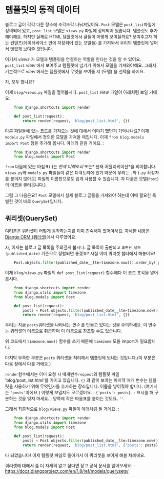 # 템플릿의 동적 데이터

블로그 글이 각각 다른 장소에 조각조각 나눠져있어요. `Post` 모델은 `post_list`파일에 정의되어 있고, `post_list` 모델은 `views.py` 파일에 정의되어 있습니다. 템플릿도 추가해야해요. 하지만 실제로 HTML 템플릿에서 글들이 어떻게 보여질까요? 보여주고자 하는 컨텐츠(데이터베이스 안에 저장되어 있는 모델들) 를 가져와서 우리의 템플릿에 넣어서 멋있게 보여줄 것입니다.

여기서 *views* 가 모델과 템플릿을 연결하는 역할을 한다는 것을 알 수 있어요. `post_list` *view* 에서 보여주고 템플릿에 넘기기 위해서 모델을 가져와야해요. 그래서 기본적으로 *view* 에서는 템플릿에서 무엇을 보여줄 지 (모델) 을 선택을 하지요.

자, 모두 했나요?

이제 `blog/views.py` 파일을 열어봅시다. `post_list` *view* 파일이 아래처럼 보일 거에요.

```python
    from django.shortcuts import render

    def post_list(request):
        return render(request, 'blog/post_list.html', {})
```

다른 파일들에 있는 코드를 가져오는 것에 대해서 이야기 했던거 기억나나요? 이제 `models.py` 파일에서 정의한 모델을 가져올 때입니다. 이제 `from blog.models import Post` 행을 추가해 봅시다. 아래와 같을 거에요. :

```python
    from django.shortcuts import render
    from blog.models import Post
```

`from` 다음에 있는 마침표(.)는 *현재 디렉토리* 또는* 현재 어플리케이션*을 의미합니다. `views.py`와 `models.py` 파일들이 같은 디렉토리에 있기 때문에 우리는 `.`와 (`.py` 확장자를 붙이지 않아도) 파일의 이름만으로도 쉽게 사용할 수 있습니다. 자 다음은 모델(`Post`)의 이름을 불러옵니다.).

그럼 그 다음은요? `Post` 모델에서 실제 블로그 글들을 가져와야 하는데 이때 필요한 특별한 것이 바로 `QuerySet`입니다.

## 쿼리셋(QuerySet)

여러분은 쿼리셋이 어떻게 동작하는지를 이미 친숙해져 있어야해요. 자세한 내용은 [Django ORM (쿼리셋)][1]에서 다루었어요.

 [1]: ../django_orm/README.md

자, 이제는 블로그 글 목록을 주의깊게 봅시다. 글 목록이 출판되고 `출판된 날짜(published_date)` 기준으로 정렬되면 좋겠죠? 사실 이미 쿼리셋 챕터에서 해놓어요!

```python
    Post.objects.filter(published_date__lte=timezone.now()).order_by('published_date')
```

이제 `blog/views.py` 파일의 `def post_list(request)` 함수에다 이 코드 조각을 넣어봅시다.

```python
    from django.shortcuts import render
    from django.utils import timezone
    from blog.models import Post

    def post_list(request):
        posts = Post.objects.filter(published_date__lte=timezone.now()).order_by('published_date')
        return render(request, 'blog/post_list.html', {})
```

우리는 지금 `posts`쿼리셋을 나타내는 *변수* 를 만들고 있다는 것을 주의하세요. 이 변수는 퀴리셋의 이름으로 취급하며 이 이름으로 참조할 수도 있습니다.

위 코드에서 `timezone.now()` 함수를 쓰기 때문에 `timezone` 모듈 import가 필요합니다.

마지막 부족한 부분은 `posts` 쿼리셋을 처리해서 템플릿에 보내는 것입니다.(이 부분은 다음 장에서 다룰 거에요.)

`render`함수에서는 이미 요청 시 매개변수`request`와 템플릿 파일 'blog/post_list.html'를 가지고 있습니다. `{}` 와 같이 보이는 마지막 매개 변수는 템플릿을 사용하기 위해 무엇인가를 추가하는 장소입니다. 이름을 넣어줘야 합니다. (여기서는 `'posts'`이에요.) 이렇게 보일지도 모르겠어요. : `{'posts': posts}`. `:` 표시를 해 구분하는 것을 잊지 마세요. ; 양쪽에 작은 따옴표를 붙이는 것도요. `''`.

그래서 최종적으로 `blog/views.py` 파일이 아래처럼 될 거에요. :

```python
    from django.shortcuts import render
    from django.utils import timezone
    from blog.models import Post

    def post_list(request):
        posts = Post.objects.filter(published_date__lte=timezone.now()).order_by('published_date')
        return render(request, 'blog/post_list.html', {'posts': posts})
```

다 되었습니다! 이제 템플릿 파일로 돌아가서 이 쿼리셋을 보이게 해볼 차례에요.

쿼리셋에 대해서 좀 더 자세히 알고 싶다면 장고 공식 문서를 읽어보세요. : https://docs.djangoproject.com/en/1.8/ref/models/querysets/
